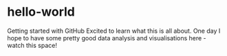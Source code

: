 # hello-world
Getting started with GitHub
Excited to learn what this is all about. One day I hope to have some pretty good data analysis and visualisations here - watch this space!
